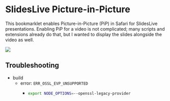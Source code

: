 # SlidesLive Picture-in-Picture

This bookmarklet enables Picture-in-Picture (PiP) in Safari for SlidesLive presentations. Enabling PiP for a video is not complicated; many scripts and extensions already do that, but I wanted to display the slides alongside the video as well.

![](docs/images/demo.gif)

## Troubleshooting

-   build
    -   error: `ERR_OSSL_EVP_UNSUPPORTED`
        -   ```bash
            export NODE_OPTIONS=--openssl-legacy-provider
            ```
